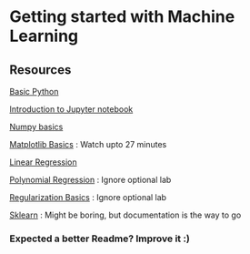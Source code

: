 # Getting started with Machine Learning

## Resources

[Basic Python](https://youtu.be/kqtD5dpn9C8?si=N31piJbHU4Rirj-_)

[Introduction to Jupyter notebook](https://youtu.be/jZ952vChhuI?si=QRXIpwL4ENqRJdO-)

[Numpy basics](https://youtu.be/xECXZ3tyONo?si=s1lbCLkzhqhXm3WP)

[Matplotlib Basics](https://youtu.be/3Xc3CA655Y4?si=2TE1zHHW_kgjdB3I) : Watch upto 27 minutes

[Linear Regression](https://youtu.be/CtsRRUddV2s?si=lw7rq9ok-dzAtcUS)

[Polynomial Regression](https://youtu.be/IFkRKJ5iBDE?si=yld7zFi6W5VjsZlh) : Ignore optional lab

[Regularization Basics](https://youtu.be/1kgcON0Eauc?si=Nn3PpjZqaFY0MvwI) : Ignore optional lab

[Sklearn](https://scikit-learn.org/stable/index.html) : Might be boring, but documentation is the way to go

### Expected a better Readme? Improve it :)

